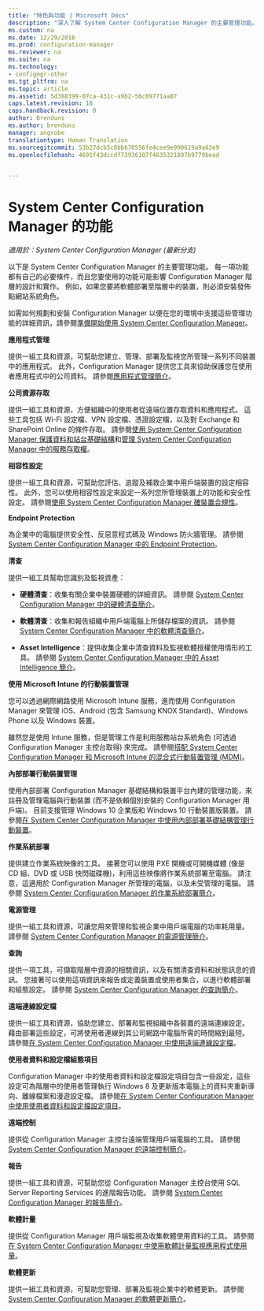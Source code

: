 ```yaml
---
title: "特色與功能 | Microsoft Docs"
description: "深入了解 System Center Configuration Manager 的主要管理功能。"
ms.custom: na
ms.date: 12/29/2016
ms.prod: configuration-manager
ms.reviewer: na
ms.suite: na
ms.technology:
- configmgr-other
ms.tgt_pltfrm: na
ms.topic: article
ms.assetid: 5d388399-07ca-431c-a9b2-56c69771aa87
caps.latest.revision: 18
caps.handback.revision: 0
author: Brenduns
ms.author: brenduns
manager: angrobe
translationtype: Human Translation
ms.sourcegitcommit: 53b27dcb5c8bb670556fe4cee9e990619a9a63e9
ms.openlocfilehash: 4691f43dccdf73936107f4635321897b9779bead


---
```

# <a name="features-and-capabilities-of-system-center-configuration-manager"></a>System Center Configuration Manager 的功能

*適用於：System Center Configuration Manager (最新分支)*

以下是 System Center Configuration Manager 的主要管理功能。 每一項功能都有自己的必要條件，而且您要使用的功能可能影響 Configuration Manager 階層的設計和實作。 例如，如果您要將軟體部署至階層中的裝置，則必須安裝發佈點網站系統角色。  

 如需如何規劃和安裝 Configuration Manager 以便在您的環境中支援這些管理功能的詳細資訊，請參閱[準備開始使用 System Center Configuration Manager](../../../core/plan-design/get-ready.md)。  

 **應用程式管理**  

 提供一組工具和資源，可幫助您建立、管理、部署及監視您所管理一系列不同裝置中的應用程式。 此外，Configuration Manager 提供您工具來協助保護您在使用者應用程式中的公司資料。 請參閱[應用程式管理簡介](/sccm/apps/understand/introduction-to-application-management)。

 **公司資源存取**  

 提供一組工具和資源，方便組織中的使用者從遠端位置存取資料和應用程式。 這些工具包括 Wi-Fi 設定檔、VPN 設定檔、憑證設定檔，以及對 Exchange 和 SharePoint Online 的條件存取。 請參閱[使用 System Center Configuration Manager 保護資料和站台基礎結構](../../../protect/understand/protect-data-and-site-infrastructure.md)和[管理 System Center Configuration Manager 中的服務存取權](../../../protect/deploy-use/manage-access-to-services.md)。  

 **相容性設定**  

 提供一組工具和資源，可幫助您評估、追蹤及補救企業中用戶端裝置的設定相容性。 此外，您可以使用相容性設定來設定一系列您所管理裝置上的功能和安全性設定。 請參閱[使用 System Center Configuration Manager 確裝置合規性](../../../compliance/understand/ensure-device-compliance.md)。  

 **Endpoint Protection**  

 為企業中的電腦提供安全性、反惡意程式碼及 Windows 防火牆管理。 請參閱 [System Center Configuration Manager 中的 Endpoint Protection](../../../protect/deploy-use/endpoint-protection.md)。  

 **清查**  

 提供一組工具幫助您識別及監視資產：  

-   **硬體清查**：收集有關企業中裝置硬體的詳細資訊。 請參閱 [System Center Configuration Manager 中的硬體清查簡介](../../../core/clients/manage/inventory/introduction-to-hardware-inventory.md)。  

-   **軟體清查**：收集和報告組織中用戶端電腦上所儲存檔案的資訊。 請參閱 [System Center Configuration Manager 中的軟體清查簡介](../../../core/clients/manage/inventory/introduction-to-software-inventory.md)。  

-   **Asset Intelligence**：提供收集企業中清查資料及監視軟體授權使用情形的工具。 請參閱 [System Center Configuration Manager 中的 Asset Intelligence 簡介](../../../core/clients/manage/asset-intelligence/introduction-to-asset-intelligence.md)。  

**使用 Microsoft Intune 的行動裝置管理**  

 您可以透過網際網路使用 Microsoft Intune 服務，進而使用 Configuration Manager 來管理 iOS、Android (包含 Samsung KNOX Standard)、Windows Phone 以及 Windows 裝置。

 雖然您是使用 Intune 服務，但是管理工作是利用服務站台系統角色 (可透過 Configuration Manager 主控台取得) 來完成。 請參閱[搭配 System Center Configuration Manager 和 Microsoft Intune 的混合式行動裝置管理 (MDM)](../../../mdm/understand/hybrid-mobile-device-management.md)。  

 **內部部署行動裝置管理**  

 使用內部部署 Configuration Manager 基礎結構和裝置平台內建的管理功能，來註冊及管理電腦與行動裝置 (而不是依賴個別安裝的 Configuration Manager 用戶端)。 目前支援管理 Windows 10 企業版和 Windows 10 行動裝置版裝置。 請參閱[在 System Center Configuration Manager 中使用內部部署基礎結構管理行動裝置](../../../mdm/understand/manage-mobile-devices-with-on-premises-infrastructure.md)。  

 **作業系統部署**  

 提供建立作業系統映像的工具。 接著您可以使用 PXE 開機或可開機媒體 (像是 CD 組、DVD 或 USB 快閃磁碟機)，利用這些映像將作業系統部署至電腦。 請注意，這適用於 Configuration Manager 所管理的電腦，以及未受管理的電腦。 請參閱 [System Center Configuration Manager 的作業系統部署簡介](../../../osd/understand/introduction-to-operating-system-deployment.md)。  

 **電源管理**  

 提供一組工具和資源，可讓您用來管理和監視企業中用戶端電腦的功率耗用量。 請參閱 [System Center Configuration Manager 的電源管理簡介](../../../core/clients/manage/power/introduction-to-power-management.md)。  

 **查詢**  

 提供一項工具，可擷取階層中資源的相關資訊，以及有關清查資料和狀態訊息的資訊。 您接著可以使用這項資訊來報告或定義裝置或使用者集合，以進行軟體部署和組態設定。 請參閱 [System Center Configuration Manager 的查詢簡介](../../../core/servers/manage/introduction-to-queries.md)。  

 **遠端連線設定檔**  

 提供一組工具和資源，協助您建立、部署和監視組織中各裝置的遠端連線設定。 藉由部署這些設定，可將使用者連線到其公司網路中電腦所需的時間縮到最短。 請參閱[在 System Center Configuration Manager 中使用遠端連線設定檔](/sccm/compliance/deploy-use/create-remote-connection-profiles)。  

 **使用者資料和設定檔組態項目**  

 Configuration Manager 中的使用者資料和設定檔設定項目包含一些設定，這些設定可為階層中的使用者管理執行 Windows 8 及更新版本電腦上的資料夾重新導向、離線檔案和漫遊設定檔。 請參閱[在 System Center Configuration Manager 中使用使用者資料和設定檔設定項目](/sccm/compliance/deploy-use/create-user-data-and-profiles-configuration-items)。  

 **遠端控制**  

 提供從 Configuration Manager 主控台遠端管理用戶端電腦的工具。 請參閱 [System Center Configuration Manager 的遠端控制簡介](../../../core/clients/manage/remote-control/introduction-to-remote-control.md)。  

 **報告**  

 提供一組工具和資源，可幫助您從 Configuration Manager 主控台使用 SQL Server Reporting Services 的進階報告功能。 請參閱 [System Center Configuration Manager 的報告簡介](../../../core/servers/manage/introduction-to-reporting.md)。  

 **軟體計量**  

 提供從 Configuration Manager 用戶端監視及收集軟體使用資料的工具。 請參閱[在 System Center Configuration Manager 中使用軟體計量監視應用程式使用量](../../../apps/deploy-use/monitor-app-usage-with-software-metering.md)。  

 **軟體更新**  

 提供一組工具和資源，可幫助您管理、部署及監視企業中的軟體更新。 請參閱 [System Center Configuration Manager 的軟體更新簡介](/sccm/sum/understand/software-updates-introduction)。  



<!--HONumber=Dec16_HO5-->


